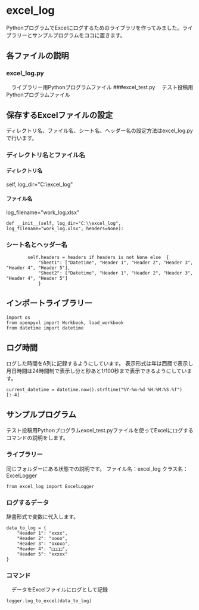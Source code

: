 # excel_log
PythonプログラムでExcelにログするためのライブラリを作ってみました。ライブラリーとサンプルプログラムをココに置きます。

## 各ファイルの説明
### excel_log.py
　ライブラリー用Pythonプログラムファイル
###excel_test.py
　テスト投稿用Pythonプログラムファイル

## 保存するExcelファイルの設定
ディレクトリ名、ファイル名、シート名、ヘッダー名の設定方法はexcel_log.pyで行います。

### ディレクトリ名とファイル名
#### ディレクトリ名
self, log_dir="C:\\excel_log"
#### ファイル名
log_filename="work_log.xlsx"

```
def __init__(self, log_dir="C:\\excel_log", log_filename="work_log.xlsx", headers=None):
```
### シート名とヘッダー名
```
        self.headers = headers if headers is not None else  {
            "Sheet1": ["Datetime", "Header 1", "Header 2", "Header 3", "Header 4", "Header 5"],
            "Sheet2": ["Datetime", "Header 1", "Header 2", "Header 3", "Header 4", "Header 5"]
            }
```
## インポートライブラリー

```
import os
from openpyxl import Workbook, load_workbook
from datetime import datetime
```

## ログ時間
ログした時間をA列に記録するようにしています。
表示形式は年は西暦で表示し月日時間は24時間制で表示し分と秒あと1/100秒まで表示できるようにしています。
```
current_datetime = datetime.now().strftime("%Y-%m-%d %H:%M:%S.%f")[:-4]
```

## サンプルプログラム
テスト投稿用Pythonプログラムexcel_test.pyファイルを使ってExcelにログするコマンドの説明をします。

### ライブラリー
同じフォルダーにある状態での説明です。
ファイル名：excel_log
クラス名：ExcelLogger
```
from excel_log import ExcelLogger
```

### ログするデータ
辞書形式で変数に代入します。

```
data_to_log = {
    "Header 1": "xxxx",
    "Header 2": "oooo",
    "Header 3": "oxoxo",
    "Header 4": "□□□□",
    "Header 5": "xxxxx"
}
```
### コマンド

　データをExcelファイルにログとして記録
 ```
logger.log_to_excel(data_to_log)
```





